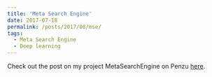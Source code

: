 ```yaml
---
title: 'Meta Search Engine'
date: 2017-07-18
permalink: /posts/2017/08/mse/
tags:
  - Meta Search Engine
  - Deep learning
---
```


Check out the post on my project MetaSearchEngine on Penzu <a href="https://penzu.com/public/561e8502">here</a>.
